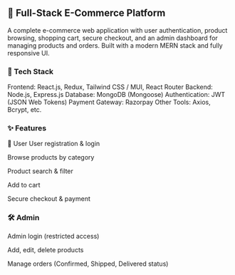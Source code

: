 ## 🛒 Full-Stack E-Commerce Platform
A complete e-commerce web application with user authentication, product browsing, shopping cart, secure checkout, and an admin dashboard for managing products and orders. Built with a modern MERN stack and fully responsive UI.

### 🚀 Tech Stack
Frontend: React.js, Redux, Tailwind CSS / MUI, React Router
Backend: Node.js, Express.js
Database: MongoDB (Mongoose)
Authentication: JWT (JSON Web Tokens)
Payment Gateway: Razorpay
Other Tools: Axios, Bcrypt, etc.

### ✨ Features
👤 User
User registration & login

Browse products by category

Product search & filter

Add to cart

Secure checkout & payment


### 🛠 Admin
Admin login (restricted access)

Add, edit, delete products

Manage orders (Confirmed, Shipped, Delivered status)